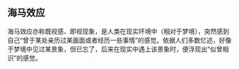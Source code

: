 ## 海马效应

海马效应亦称既视感、即视现象，是人类在现实环境中（相对于梦境），突然感到自己“曾于某处亲历过某画面或者经历一些事情”的感觉。依据人们多数忆述，好像于梦境中见过某景象，但已忘了，后来在现实中遇上该景象时，便浮现出“似曾相识”的感觉。
